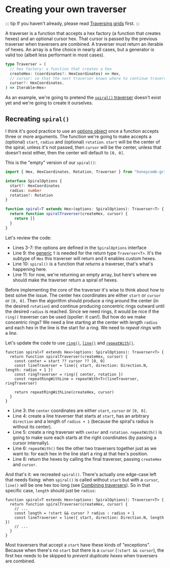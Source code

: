 # Creating your own traverser

::: tip
If you haven't already, please read [Traversing grids](/guide/traversing-grids) first.
:::

A traverser is a function that accepts a hex factory (a function that creates hexes) and an optional cursor hex. That cursor is passed by the previous traverser when traversers are combined. A traverser must return an iterable of hexes. An array is a fine choice in nearly all cases, but a generator is valid too (albeit less performant in most cases).

```typescript
type Traverser = (
  // hex factory: a function that creates a hex
  createHex: (coordinates?: HexCoordinates) => Hex,
  // cursor: so that the next traverser knows where to continue traversing
  cursor?: HexCoordinates,
) => Iterable<Hex>
```

As an example, we're going to pretend the [`spiral()` traverser](/guide/traversing-grids#spiral) doesn't exist yet and we're going to create it ourselves.

## Recreating `spiral()`

I think it's good practice to use an [options object](https://www.codereadability.com/what-are-javascript-options-objects/) once a function accepts three or more arguments. The function we're going to make accepts a (optional) `start`, `radius` and (optional) `rotation`. `start` will be the center of the spiral, unless it's not passed, then `cursor` will be the center, unless that doesn't exist either, then the center will default to `[0, 0]`.

This is the "empty" version of our `spiral()`:

```typescript
import { Hex, HexCoordinates, Rotation, Traverser } from "honeycomb-grid";

interface SpiralOptions {
  start?: HexCoordinates
  radius: number
  rotation?: Rotation
}

function spiral<T extends Hex>(options: SpiralOptions): Traverser<T> {
  return function spiralTraverser(createHex, cursor) {
    return []
  }
}
```

Let's review the code:

* Lines 3-7: the options are defined in the `SpiralOptions` interface
* Line 9: the [generic](https://www.typescriptlang.org/docs/handbook/2/generics.html) `T` is needed for the return type `Traverser<T>`. It's the subtype of `Hex` this traverser will return and it enables custom hexes.
* Line 10: `spiral()` is a function that *returns* a traverser, that's what's happening here.
* Line 11: for now, we're returning an empty array, but here's where we should make the traverser return a spiral of hexes.

Before implementing the core of the traverser it's wise to think about how to best solve the issue. The center hex coordinates are either `start` or `cursor` or `[0, 0]`. Then the algorithm should produce a ring around the center (in the desired `rotation`) and continue producing concentric rings outward until the desired `radius` is reached. Since we need rings, it would be nice if the `ring()` traverser can be used (spoiler: it can!). But how do we make concentric rings? We need a line starting at the center with length `radius` and each hex in the line is the start for a ring. We need to *repeat* *ring*s with a *line*.

Let's update the code to use [`ring()`](/guide/traversing-grids#ring), [`line()`](/guide/traversing-grids#line) and [`repeatWith()`](/guide/traversing-grids#repeatWith).

```typescript{3-8}
function spiral<T extends Hex>(options: SpiralOptions): Traverser<T> {
  return function spiralTraverser(createHex, cursor) {
    const center = start ?? cursor ?? [0, 0]
    const lineTraverser = line({ start, direction: Direction.N, length: radius + 1 })
    const ringTraverser = ring({ center, rotation })
    const repeatRingWithLine = repeatWith<T>(lineTraverser, ringTraverser)

    return repeatRingWithLine(createHex, cursor)
  }
}
```

* Line 3: the `center` coordinates are either `start`, `cursor` or `[0, 0]`.
* Line 4: create a line traverser that starts at `start`, has an arbitrary `direction` and a length of `radius + 1` (because the spiral's radius is without its center).
* Line 5: create a ring traverser with `center` and `rotation`. `repeatWith()` is going to make sure each starts at the right coordinates (by passing a cursor internally).
* Line 6: `repeatWith()` ties the other two traversers together just as we want to: for each hex in the line start a ring at that hex's position.
* Line 8: return the hexes by calling the final traverser, passing `createHex` and `cursor`.

And that's it: we recreated `spiral()`. There's actually one edge-case left that needs fixing: when `spiral()` is called without `start` but with a `cursor`, `line()` will be one hex too long (see [Combining traversers](/guide/traversing-grids#combining-traversers)). So in that specific case, `length` should just be `radius`:

```typescript{4-5}
function spiral<T extends Hex>(options: SpiralOptions): Traverser<T> {
  return function spiralTraverser(createHex, cursor) {
    // ...
    const length = !start && cursor ? radius : radius + 1
    const lineTraverser = line({ start, direction: Direction.N, length })
    // ...
  }
}
```

Most traversers that accept a `start` have these kinds of "exceptions". Because when there's no `start` but there is a `cursor` (`!start && cursor`), the first hex needs to be skipped to *prevent duplicate hexes* when traversers are combined.

